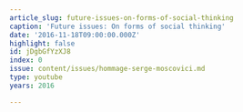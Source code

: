 ```yaml
---
article_slug: future-issues-on-forms-of-social-thinking
caption: 'Future issues: On forms of social thinking'
date: '2016-11-18T09:00:00.000Z'
highlight: false
id: jDgbGfYzXJ8
index: 0
issue: content/issues/hommage-serge-moscovici.md
type: youtube
years: 2016

---
```

